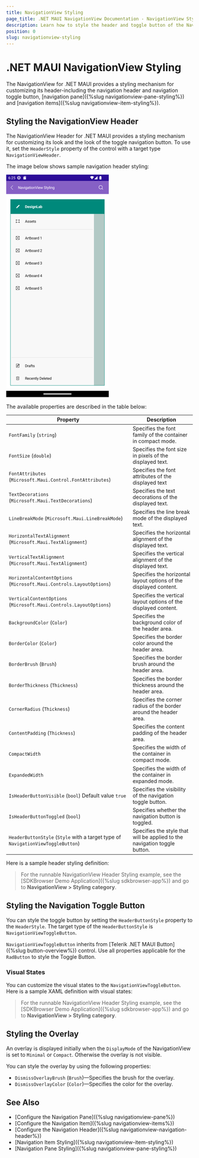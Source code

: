 ```yaml
---
title: NavigationView Styling
page_title: .NET MAUI NavigationView Documentation - NavigationView Styling
description: Learn how to style the header and toggle button of the NavigationView control for .NET MAUI. 
position: 0
slug: navigationview-styling
---
```


# .NET MAUI NavigationView Styling

The NavigationView for .NET MAUI provides a styling mechanism for customizing its header-including the navigation header and navigation toggle button, [navigation pane]({%slug navigationview-pane-styling%}) and [navigation items]({%slug navigationview-item-styling%}).

## Styling the NavigationView Header

The NavigationView Header for .NET MAUI provides a styling mechanism for customizing its look and the look of the toggle navigation button.
To use it, set the `HeaderStyle` property of the control with a target type `NavigationViewHeader`.

The image below shows sample navigation header styling:

![Telerik UI for .NET MAUI NavigationView Styling](../images/navigationview-header-styling.png)

The available properties are described in the table below:

| Property | Description |
| -------- | ----------- |
| `FontFamily` (`string`) | Specifies the font family of the container in compact mode. |
| `FontSize` (`double`) | Specifies the font size in pixels of the displayed text. |
| `FontAttributes` (`Microsoft.Maui.Control.FontAttributes`) | Specifies the font attributes of the displayed text |
| `TextDecorations` (`Microsoft.Maui.TextDecorations`) | Specifies the text decorations of the displayed text. |
| `LineBreakMode` (`Microsoft.Maui.LineBreakMode`) | Specifies the line break mode of the displayed text. |
| `HorizontalTextAlignment` (`Microsoft.Maui.TextAlignment`) | Specifies the horizontal alignment of the displayed text. |
| `VerticalTextAlignment` (`Microsoft.Maui.TextAlignment`) | Specifies the vertical alignment of the displayed text. |
| `HorizontalContentOptions` (`Microsoft.Maui.Controls.LayoutOptions`) | Specifies the horizontal layout options of the displayed content. |
| `VerticalContentOptions` (`Microsoft.Maui.Controls.LayoutOptions`) | Specifies the vertical layout options of the displayed content. |
| `BackgroundColor` (`Color`) | Specifies the background color of the header area. |
| `BorderColor` (`Color`) | Specifies the border color around the header area. |
| `BorderBrush` (`Brush`) | Specifies the border brush around the header area. |
| `BorderThickness` (`Thickness`) | Specifies the border thickness around the header area. |
| `CornerRadius` (`Thickness`) | Specifies the corner radius of the border around the header area. |
| `ContentPadding` (`Thickness`) | Specifies the content padding of the header area. |
| `CompactWidth` | Specifies the width of the container in compact mode. |
| `ExpandedWidth` | Specifies the width of the container in expanded mode. |
| `IsHeaderButtonVisible` (`bool`) Default value `true` | Specifies the visibility of the navigation toggle button. |
| `IsHeaderButtonToggled` (`bool`) | Specifies whether the navigation button is toggled. |
| `HeaderButtonStyle` (`Style` with a target type of `NavigationViewToggleButton`) | Specifies the style that will be applied to the navigation toggle button. |

Here is a sample header styling definition:

<snippet id='navigationview-header-styling' />

> For the runnable NavigationView Header Styling example, see the [SDKBrowser Demo Application]({%slug sdkbrowser-app%}) and go to **NavigationView > Styling category**.

## Styling the Navigation Toggle Button 

You can style the toggle button by setting the `HeaderButtonStyle` property to the `HeaderStyle`. The target type of the `HeaderButtonStyle` is `NavigationViewToggleButton`.

`NavigationViewToggleButton` inherits from [Telerik .NET MAUI Button]({%slug button-overview%}) control. Use all properties applicable for the `RadButton` to style the Toggle Button.

### Visual States

You can customize the visual states to the `NavigationViewToggleButton`. Here is a sample XAML definition with visual states:

<snippet id='navigationview-togglebutton-styling' />

> For the runnable NavigationView Header Styling example, see the [SDKBrowser Demo Application]({%slug sdkbrowser-app%}) and go to **NavigationView > Styling category**. 

## Styling the Overlay

An overlay is displayed initially when the `DisplayMode` of the NavigationView is set to `Minimal` or `Compact`. Otherwise the overlay is not visible.

You can style the overlay by using the following properties:

* `DismissOverlayBrush` (`Brush`)&mdash;Specifies the brush for the overlay.
* `DismissOverlayColor` (`Color`)&mdash;Specifies the color for the overlay.

## See Also

- [Configure the Navigation Pane]({%slug navigationview-pane%})
- [Configure the Navigation Item]({%slug navigationview-items%})
- [Configure the Navigation Header]({%slug navigationview-navigation-header%})
- [Navigation Item Styling]({%slug navigationview-item-styling%})
- [Navigation Pane Styling]({%slug navigationview-pane-styling%})
